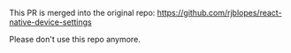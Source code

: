 This PR is merged into the original repo: https://github.com/rjblopes/react-native-device-settings

Please don't use this repo anymore.
